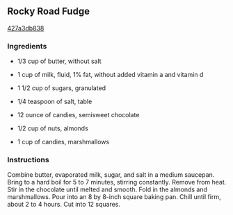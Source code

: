 ## Rocky Road Fudge

[427a3db838](http://www.foodnetwork.com/recipes/rocky-road-fudge-recipe.html)

### Ingredients

 - 1/3 cup of butter, without salt

 - 1 cup of milk, fluid, 1% fat, without added vitamin a and vitamin d

 - 1 1/2 cup of sugars, granulated

 - 1/4 teaspoon of salt, table

 - 12 ounce of candies, semisweet chocolate

 - 1/2 cup of nuts, almonds

 - 1 cup of candies, marshmallows

### Instructions

Combine butter, evaporated milk, sugar, and salt in a medium saucepan. Bring to a hard boil for 5 to 7 minutes, stirring constantly. Remove from heat. Stir in the chocolate until melted and smooth. Fold in the almonds and marshmallows. Pour into an 8 by 8-inch square baking pan. Chill until firm, about 2 to 4 hours. Cut into 12 squares.